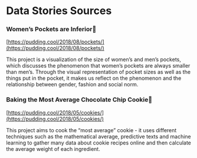 # Data Stories Sources

### **Women’s Pockets are Inferior👖**

[https://pudding.cool/2018/08/pockets/](https://pudding.cool/2018/08/pockets/)

This project is a visualization of the size of women’s and men’s pockets, which discusses  the phenomenon that women’s pockets are always smaller than men’s. Through the visual representation of pocket sizes as well as the things put in the pocket, it makes us reflect on the phenomenon and the relationship between gender, fashion and social norm. 

### **Baking the Most Average Chocolate Chip Cookie🍪**

[https://pudding.cool/2018/05/cookies/](https://pudding.cool/2018/05/cookies/)

This project aims to cook the “most average” cookie - it uses different techniques such as the mathematical average, predictive texts and machine learning to gather many data about cookie recipes online and then calculate the average weight of each ingredient.